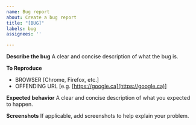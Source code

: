 ```yaml
---
name: Bug report
about: Create a bug report
title: "[BUG]"
labels: bug
assignees: ''

---
```


**Describe the bug**
A clear and concise description of what the bug is.

**To Reproduce**
- BROWSER [Chrome, Firefox, etc.]
- OFFENDING URL [e.g. [https://google.ca](https://google.ca)]

**Expected behavior**
A clear and concise description of what you expected to happen.

**Screenshots**
If applicable, add screenshots to help explain your problem.
